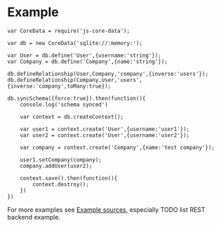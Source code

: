 # Example

```
var CoreData = require('js-core-data');

var db = new CoreData('sqlite://:memory:');

var User = db.define('User',{username:'string'});
var Company = db.define('Company',{name:'string'});

db.defineRelationship(User,Company,'company',{inverse:'users'});
db.defineRelationship(Company,User,'users',{inverse:'company',toMany:true});

db.syncSchema({force:true}).then(function(){
    console.log('schema synced')

    var context = db.createContext();

    var user1 = context.create('User',{username:'user1'});
    var user2 = context.create('User',{username:'user2'});

    var company = context.create('Company',{name:'test company'});

    user1.setCompany(company);
    company.addUser(user2);

    context.save().then(function(){
        context.destroy();
    })
})
```

For more examples see [Example sources](https://github.com/jakubknejzlik/js-core-data/tree/master/examples), especially TODO list REST backend example.

